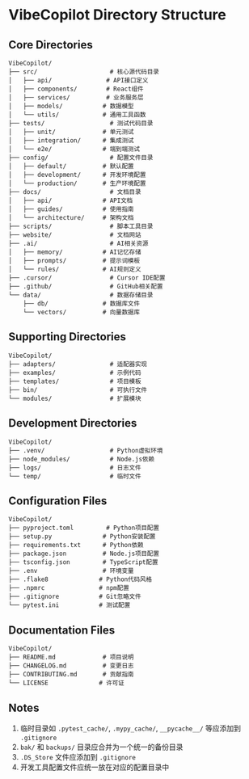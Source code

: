 # VibeCopilot Directory Structure

## Core Directories

```
VibeCopilot/
├── src/                    # 核心源代码目录
│   ├── api/               # API接口定义
│   ├── components/        # React组件
│   ├── services/          # 业务服务层
│   ├── models/           # 数据模型
│   └── utils/            # 通用工具函数
├── tests/                  # 测试代码目录
│   ├── unit/             # 单元测试
│   ├── integration/      # 集成测试
│   └── e2e/              # 端到端测试
├── config/                 # 配置文件目录
│   ├── default/          # 默认配置
│   ├── development/      # 开发环境配置
│   └── production/       # 生产环境配置
├── docs/                   # 文档目录
│   ├── api/              # API文档
│   ├── guides/           # 使用指南
│   └── architecture/     # 架构文档
├── scripts/                # 脚本工具目录
├── website/                # 文档网站
├── .ai/                    # AI相关资源
│   ├── memory/           # AI记忆存储
│   ├── prompts/          # 提示词模板
│   └── rules/            # AI规则定义
├── .cursor/                # Cursor IDE配置
├── .github/                # GitHub相关配置
└── data/                   # 数据存储目录
    ├── db/               # 数据库文件
    └── vectors/          # 向量数据库
```

## Supporting Directories

```
VibeCopilot/
├── adapters/               # 适配器实现
├── examples/               # 示例代码
├── templates/              # 项目模板
├── bin/                    # 可执行文件
└── modules/                # 扩展模块
```

## Development Directories

```
VibeCopilot/
├── .venv/                  # Python虚拟环境
├── node_modules/           # Node.js依赖
├── logs/                   # 日志文件
└── temp/                   # 临时文件
```

## Configuration Files

```
VibeCopilot/
├── pyproject.toml         # Python项目配置
├── setup.py              # Python安装配置
├── requirements.txt      # Python依赖
├── package.json          # Node.js项目配置
├── tsconfig.json         # TypeScript配置
├── .env                  # 环境变量
├── .flake8              # Python代码风格
├── .npmrc               # npm配置
├── .gitignore           # Git忽略文件
└── pytest.ini           # 测试配置
```

## Documentation Files

```
VibeCopilot/
├── README.md             # 项目说明
├── CHANGELOG.md          # 变更日志
├── CONTRIBUTING.md       # 贡献指南
└── LICENSE              # 许可证
```

## Notes

1. 临时目录如 `.pytest_cache/`, `.mypy_cache/`, `__pycache__/` 等应添加到 `.gitignore`
2. `bak/` 和 `backups/` 目录应合并为一个统一的备份目录
3. `.DS_Store` 文件应添加到 `.gitignore`
4. 开发工具配置文件应统一放在对应的配置目录中

